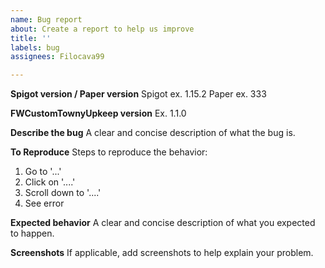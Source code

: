 ```yaml
---
name: Bug report
about: Create a report to help us improve
title: ''
labels: bug
assignees: Filocava99

---
```


**Spigot version / Paper version**
Spigot ex. 1.15.2
Paper ex. 333

**FWCustomTownyUpkeep version**
Ex. 1.1.0

**Describe the bug**
A clear and concise description of what the bug is.

**To Reproduce**
Steps to reproduce the behavior:
1. Go to '...'
2. Click on '....'
3. Scroll down to '....'
4. See error

**Expected behavior**
A clear and concise description of what you expected to happen.

**Screenshots**
If applicable, add screenshots to help explain your problem.
